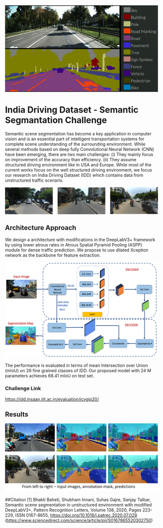 ![Semantic Segmentation](semantic_segmentation.gif)

# India Driving Dataset - Semantic Segmantation Challenge

Semantic scene segmentation has become a key application in computer vision and is an essential part of intelligent transportation systems for complete scene understanding of the surrounding environment. While several methods based on deep fully Convolutional Neural Network (CNN) have been emerging, there are two main challenges: (i) They mainly focus on improvement of the accuracy than efficiency. (ii) They assume structured driving environment like in USA and Europe. While most of the current works focus on the well structured driving environment, we focus our research on India Driving Dataset (IDD) which contains data from unstructured traffic scenario.

![IDD Images](sample_images.png)

## Architecture Approach
We design a architecture with modifications in the DeepLabV3+ framework by using lower atrous rates in Atrous Spatial Pyramid Pooling (ASPP) module for dense traffic prediction. We propose to use dilated Xception network as the backbone for feature extraction.

![Modified DeeplabV3+ Architecture](architecture.png)

The performance is evaluated in terms of mean Intersection over Union (mIoU) on 26 fine grained classes of IDD. Our proposed model with 24 M parameters achieves 68.41 mIoU on test set. 
### Challenge Link
https://idd.insaan.iiit.ac.in/evaluation/icvgip20/

## Results 
![Images, Mask and Predictions](image.png)


##Citation
[1] Bhakti Baheti, Shubham Innani, Suhas Gajre, Sanjay Talbar, Semantic scene segmentation in unstructured environment with modified DeepLabV3+, Pattern Recognition Letters,
Volume 138, 2020, Pages 223-229, ISSN 0167-8655, https://doi.org/10.1016/j.patrec.2020.07.029. (https://www.sciencedirect.com/science/article/pii/S0167865520302750)
